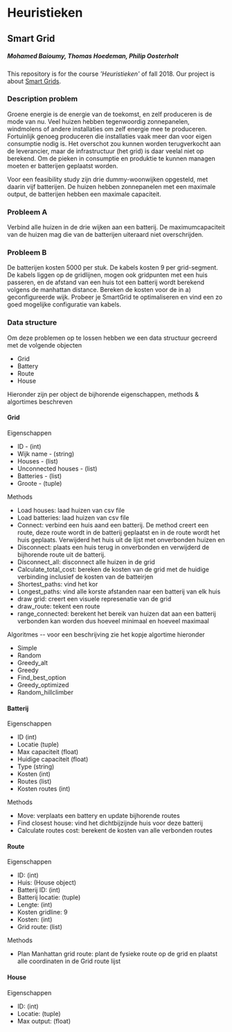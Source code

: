 # Heuristieken

## **Smart Grid**
##### Mohamed Baioumy, Thomas Hoedeman, Philip Oosterholt #####

This repository is for the course *'Heuristieken'* of fall 2018. Our project is about [Smart Grids](http://heuristieken.nl/wiki/index.php?title=SmartGrid).

### Description problem

Groene energie is de energie van de toekomst, en zelf produceren is de mode van nu. Veel huizen hebben tegenwoordig zonnepanelen, windmolens of andere installaties om zelf energie mee te produceren. Fortuinlijk genoeg produceren die installaties vaak meer dan voor eigen consumptie nodig is. Het overschot zou kunnen worden terugverkocht aan de leverancier, maar de infrastructuur (het grid) is daar veelal niet op berekend. Om de pieken in consumptie en produktie te kunnen managen moeten er batterijen geplaatst worden.

Voor een feasibility study zijn drie dummy-woonwijken opgesteld, met daarin vijf batterijen. De huizen hebben zonnepanelen met een maximale output, de batterijen hebben een maximale capaciteit.

### Probleem A

Verbind alle huizen in de drie wijken aan een batterij. De maximumcapaciteit van de huizen mag die van de batterijen uiteraard niet overschrijden.

### Probleem B

De batterijen kosten 5000 per stuk. De kabels kosten 9 per grid-segment. De kabels liggen op de gridlijnen, mogen ook gridpunten met een huis passeren, en de afstand van een huis tot een batterij wordt berekend volgens de manhattan distance. Bereken de kosten voor de in a) geconfigureerde wijk. Probeer je SmartGrid te optimaliseren en vind een zo goed mogelijke configuratie van kabels.

### Data structure

Om deze problemen op te lossen hebben we een data structuur gecreerd met de volgende objecten

* Grid
* Battery
* Route
* House

Hieronder zijn per object de bijhorende eigenschappen, methods & algortimes beschreven

#### Grid

Eigenschappen
* ID - (int)
* Wijk name - (string)
* Houses - (list)
* Unconnected houses - (list)
* Batteries - (list)
* Groote - (tuple)

Methods
* Load houses: laad huizen van csv file
* Load batteries: laad huizen van csv file
* Connect: verbind een huis aand een batterij. De method creert een route, deze route wordt in de batterij geplaatst en in de route wordt het huis geplaats. Verwijderd het huis uit de lijst met onverbonden huizen
en
* Disconnect: plaats een huis terug in onverbonden en verwijderd de bijhorende route uit de batterij.
* Disconnect_all: disconnect alle huizen in de grid
* Calculate_total_cost: bereken de kosten van de grid met de huidige verbinding inclusief de kosten van de batteirjen
* Shortest_paths: vind het kor
* Longest_paths: vind alle korste afstanden naar een batterij van elk huis
* draw grid: creert een visuele represenatie van de grid
* draw_route: tekent een route
* range_connected: berekent het bereik van huizen dat aan een batterij verbonden kan worden dus hoeveel minimaal en hoeveel maximaal

Algoritmes --  voor een beschrijving zie het kopje algortime hieronder
* Simple
* Random
* Greedy_alt
* Greedy
* Find_best_option
* Greedy_optimized
* Random_hillclimber


#### Batterij

Eigenschappen
* ID (int)
* Locatie (tuple)
* Max capaciteit (float)
* Huidige capaciteit (float)
* Type (string)
* Kosten (int)
* Routes (list)
* Kosten routes (int)

Methods
* Move: verplaats een battery en update bijhorende routes
* Find closest house: vind het dichtbijzijnde huis voor deze batterij
* Calculate routes cost: berekent de kosten van alle verbonden routes

#### Route

Eigenschappen
* ID: (int)
* Huis: (House object)
* Batterij ID: (int)
* Batterij locatie: (tuple)
* Lengte: (int)
* Kosten gridline: 9
* Kosten: (int)
* Grid route: (list)

Methods
* Plan Manhattan grid route: plant de fysieke route op de grid en plaatst alle coordinaten in de Grid route lijst

#### House

Eigenschappen

* ID: (int)
* Locatie: (tuple)
* Max output: (float)
